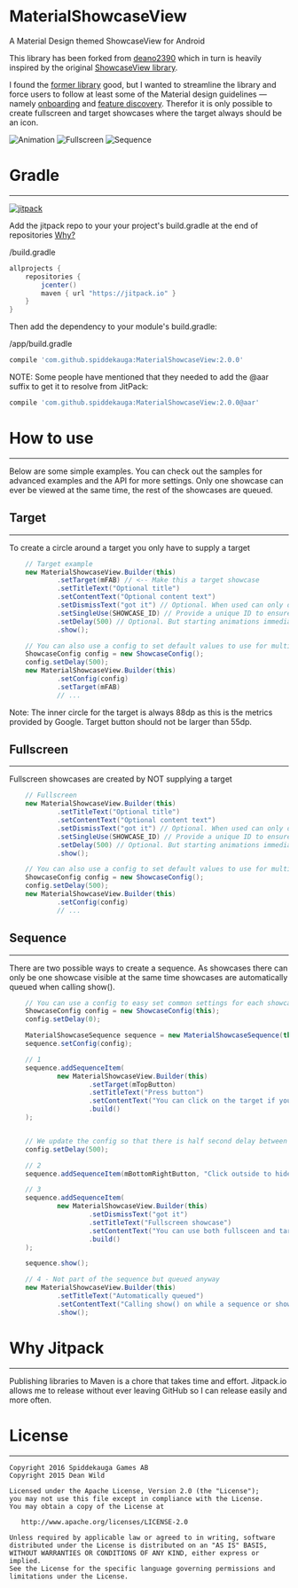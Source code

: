 # MaterialShowcaseView
A Material Design themed ShowcaseView for Android

This library has been forked from [deano2390][6] which in turn is heavily inspired by the original [ShowcaseView library][1].

I found the [former library][6] good, but I wanted to streamline the library and force users to follow at
least some of the Material design guidelines — namely [onboarding][8] and [feature discovery][7]. Therefor
it is only possible to create fullscreen and target showcases where the target always should be an icon.

![Animation][9] ![Fullscreen][10] ![Sequence][11]

# Gradle
--------

[![jitpack][4]][5]

Add the jitpack repo to your your project's build.gradle at the end of repositories [Why?](#why-jitpack)

/build.gradle
```groovy
allprojects {
	repositories {
		jcenter()
		maven { url "https://jitpack.io" }
	}
}
```

Then add the dependency to your module's build.gradle:

/app/build.gradle
```groovy
compile 'com.github.spiddekauga:MaterialShowcaseView:2.0.0'
```

NOTE: Some people have mentioned that they needed to add the @aar suffix to get it to resolve from JitPack:
```groovy
compile 'com.github.spiddekauga:MaterialShowcaseView:2.0.0@aar'
```

# How to use
--------
Below are some simple examples. You can check out the samples for advanced examples and the API for more settings.
Only one showcase can ever be viewed at the same time, the rest of the showcases are queued.

## Target
--------
To create a circle around a target you only have to supply a target

```java
	// Target example
	new MaterialShowcaseView.Builder(this)
			.setTarget(mFAB) // <-- Make this a target showcase
			.setTitleText("Optional title")
			.setContentText("Optional content text")
			.setDismissText("got it") // Optional. When used can only dismiss the showcase by clicking on the dismiss button and target isn't pressable.
			.setSingleUse(SHOWCASE_ID) // Provide a unique ID to ensure it is only shown once
			.setDelay(500) // Optional. But starting animations immediately in onCreate can make the choppy
			.show();

	// You can also use a config to set default values to use for multiple showcases
	ShowcaseConfig config = new ShowcaseConfig();
	config.setDelay(500);
	new MaterialShowcaseView.Builder(this)
			.setConfig(config)
			.setTarget(mFAB)
			// ...
```
Note: The inner circle for the target is always 88dp as this is the metrics provided by Google. Target button should not be larger than 55dp.

## Fullscreen
-------------
Fullscreen showcases are created by NOT supplying a target

```java
	// Fullscreen
	new MaterialShowcaseView.Builder(this)
			.setTitleText("Optional title")
			.setContentText("Optional content text")
			.setDismissText("got it") // Optional. When used can only dismiss the showcase by clicking on the dismiss button and target isn't pressable.
			.setSingleUse(SHOWCASE_ID) // Provide a unique ID to ensure it is only shown once
			.setDelay(500) // Optional. But starting animations immediately in onCreate can make the choppy
			.show();

	// You can also use a config to set default values to use for multiple showcases
	ShowcaseConfig config = new ShowcaseConfig();
	config.setDelay(500);
	new MaterialShowcaseView.Builder(this)
			.setConfig(config)
			// ...
```

## Sequence
-----------
There are two possible ways to create a sequence. As showcases there can only be one showcase visible at the same time showcases are
automatically queued when calling show().
```java
	// You can use a config to easy set common settings for each showcase
	ShowcaseConfig config = new ShowcaseConfig(this);
	config.setDelay(0);

	MaterialShowcaseSequence sequence = new MaterialShowcaseSequence(this, SHOWCASE_ID);
	sequence.setConfig(config);

	// 1
	sequence.addSequenceItem(
			new MaterialShowcaseView.Builder(this)
					.setTarget(mTopButton)
					.setTitleText("Press button")
					.setContentText("You can click on the target if you don't call setTargetTouchable(false) or set a hide text")
					.build()
	);


	// We update the config so that there is half second delay between each showcase view
	config.setDelay(500);

	// 2
	sequence.addSequenceItem(mBottomRightButton, "Click outside to hide", "Click outside the area hide", null);

	// 3
	sequence.addSequenceItem(
			new MaterialShowcaseView.Builder(this)
					.setDismissText("got it")
					.setTitleText("Fullscreen showcase")
					.setContentText("You can use both fullsceen and target showcases in your sequence :)")
					.build()
	);

	sequence.show();

	// 4 - Not part of the sequence but queued anyway
	new MaterialShowcaseView.Builder(this)
			.setTitleText("Automatically queued")
			.setContentText("Calling show() on while a sequence or showcase is active will queue the showcase")
			.show();
```

# Why Jitpack
------------
Publishing libraries to Maven is a chore that takes time and effort. Jitpack.io allows me to release without ever leaving GitHub so I can release easily and more often.

# License
-------

    Copyright 2016 Spiddekauga Games AB
    Copyright 2015 Dean Wild

    Licensed under the Apache License, Version 2.0 (the "License");
    you may not use this file except in compliance with the License.
    You may obtain a copy of the License at

       http://www.apache.org/licenses/LICENSE-2.0

    Unless required by applicable law or agreed to in writing, software
    distributed under the License is distributed on an "AS IS" BASIS,
    WITHOUT WARRANTIES OR CONDITIONS OF ANY KIND, either express or implied.
    See the License for the specific language governing permissions and
    limitations under the License.



[1]: https://github.com/amlcurran/ShowcaseView
[4]: https://img.shields.io/github/release/spiddekauga/MaterialShowcaseView.svg?label=JitPack
[5]: https://jitpack.io/#spiddekauga/MaterialShowcaseView
[6]: https://github.com/deano2390/MaterialShowcaseView
[7]: https://material.google.com/growth-communications/feature-discovery.html
[8]: https://material.google.com/growth-communications/onboarding.html
[9]: http://imgur.com/l5mwSOl.gif
[10]: http://imgur.com/CnUDfSH.gif
[11]: http://imgur.com/LBKCob3.gif
